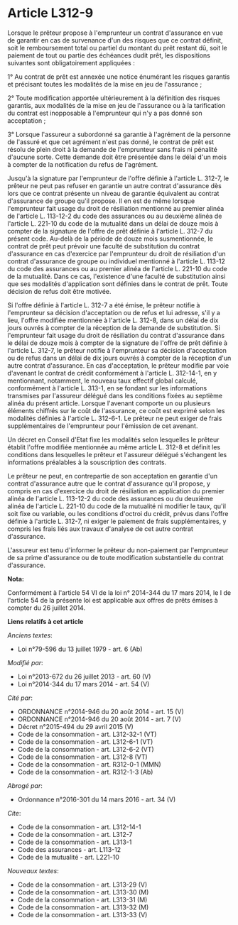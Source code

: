 # Article L312-9

Lorsque le prêteur propose à l'emprunteur un contrat d'assurance en vue de garantir en cas de survenance d'un des risques que
ce contrat définit, soit le remboursement total ou partiel du montant du prêt restant dû, soit le paiement de tout ou partie
des échéances dudit prêt, les dispositions suivantes sont obligatoirement appliquées : 

1° Au contrat de prêt est annexée une notice énumérant les risques garantis et précisant toutes les modalités de la mise en
jeu de l'assurance ; 

2° Toute modification apportée ultérieurement à la définition des risques garantis, aux modalités de la mise en jeu de
l'assurance ou à la tarification du contrat est inopposable à l'emprunteur qui n'y a pas donné son acceptation ; 

3° Lorsque l'assureur a subordonné sa garantie à l'agrément de la personne de l'assuré et que cet agrément n'est pas donné,
le contrat de prêt est résolu de plein droit à la demande de l'emprunteur sans frais ni pénalité d'aucune sorte. Cette
demande doit être présentée dans le délai d'un mois à compter de la notification du refus de l'agrément. 

Jusqu'à la signature par l'emprunteur de l'offre définie à l'article L. 312-7, le prêteur ne peut pas refuser en garantie un
autre contrat d'assurance dès lors que ce contrat présente un niveau de garantie équivalent au contrat d'assurance de groupe
qu'il propose. Il en est de même lorsque l'emprunteur fait usage du droit de résiliation mentionné au premier alinéa de
l'article L. 113-12-2 du code des assurances ou au deuxième alinéa de l'article L. 221-10 du code de la mutualité dans un
délai de douze mois à compter de la signature de l'offre de prêt définie à l'article L. 312-7 du présent code. Au-delà de la
période de douze mois susmentionnée, le contrat de prêt peut prévoir une faculté de substitution du contrat d'assurance en
cas d'exercice par l'emprunteur du droit de résiliation d'un contrat d'assurance de groupe ou individuel mentionné à
l'article L. 113-12 du code des assurances ou au premier alinéa de l'article L. 221-10 du code de la mutualité. Dans ce cas,
l'existence d'une faculté de substitution ainsi que ses modalités d'application sont définies dans le contrat de prêt. Toute
décision de refus doit être motivée. 

Si l'offre définie à l'article L. 312-7 a été émise, le prêteur notifie à l'emprunteur sa décision d'acceptation ou de refus
et lui adresse, s'il y a lieu, l'offre modifiée mentionnée à l'article L. 312-8, dans un délai de dix jours ouvrés à compter
de la réception de la demande de substitution. Si l'emprunteur fait usage du droit de résiliation du contrat d'assurance dans
le délai de douze mois à compter de la signature de l'offre de prêt définie à l'article L. 312-7, le prêteur notifie à
l'emprunteur sa décision d'acceptation ou de refus dans un délai de dix jours ouvrés à compter de la réception d'un autre
contrat d'assurance. En cas d'acceptation, le prêteur modifie par voie d'avenant le contrat de crédit conformément à
l'article L. 312-14-1, en y mentionnant, notamment, le nouveau taux effectif global calculé, conformément à l'article L.
313-1, en se fondant sur les informations transmises par l'assureur délégué dans les conditions fixées au septième alinéa du
présent article. Lorsque l'avenant comporte un ou plusieurs éléments chiffrés sur le coût de l'assurance, ce coût est exprimé
selon les modalités définies à l'article L. 312-6-1. Le prêteur ne peut exiger de frais supplémentaires de l'emprunteur pour
l'émission de cet avenant. 

Un décret en Conseil d'Etat fixe les modalités selon lesquelles le prêteur établit l'offre modifiée mentionnée au même
article L. 312-8 et définit les conditions dans lesquelles le prêteur et l'assureur délégué s'échangent les informations
préalables à la souscription des contrats. 

Le prêteur ne peut, en contrepartie de son acceptation en garantie d'un contrat d'assurance autre que le contrat d'assurance
qu'il propose, y compris en cas d'exercice du droit de résiliation en application du premier alinéa de l'article L. 113-12-2
du code des assurances ou du deuxième alinéa de l'article L. 221-10 du code de la mutualité ni modifier le taux, qu'il soit
fixe ou variable, ou les conditions d'octroi du crédit, prévus dans l'offre définie à l'article L. 312-7, ni exiger le
paiement de frais supplémentaires, y compris les frais liés aux travaux d'analyse de cet autre contrat d'assurance. 

L'assureur est tenu d'informer le prêteur du non-paiement par l'emprunteur de sa prime d'assurance ou de toute modification
substantielle du contrat d'assurance.

**Nota:**

Conformément à l'article 54 VI de la loi n° 2014-344 du 17 mars 2014, le I de l'article 54 de la présente loi est applicable
aux offres de prêts émises à compter du 26 juillet 2014.

**Liens relatifs à cet article**

_Anciens textes_:

  - Loi n°79-596 du 13 juillet 1979 - art. 6 (Ab)

_Modifié par_:

  - Loi n°2013-672 du 26 juillet 2013 - art. 60 (V)
  - Loi n°2014-344 du 17 mars 2014 - art. 54 (V)

_Cité par_:

  - ORDONNANCE n°2014-946 du 20 août 2014 - art. 15 (V)
  - ORDONNANCE n°2014-946 du 20 août 2014 - art. 7 (V)
  - Décret n°2015-494 du 29 avril 2015 (V)
  - Code de la consommation - art. L312-32-1 (VT)
  - Code de la consommation - art. L312-6-1 (VT)
  - Code de la consommation - art. L312-6-2 (VT)
  - Code de la consommation - art. L312-8 (VT)
  - Code de la consommation - art. R312-0-1 (MMN)
  - Code de la consommation - art. R312-1-3 (Ab)

_Abrogé par_:

  - Ordonnance n°2016-301 du 14 mars 2016 - art. 34 (V)

_Cite_:

  - Code de la consommation - art. L312-14-1
  - Code de la consommation - art. L312-7
  - Code de la consommation - art. L313-1
  - Code des assurances - art. L113-12
  - Code de la mutualité - art. L221-10

_Nouveaux textes_:

  - Code de la consommation - art. L313-29 (V)
  - Code de la consommation - art. L313-30 (M)
  - Code de la consommation - art. L313-31 (M)
  - Code de la consommation - art. L313-32 (M)
  - Code de la consommation - art. L313-33 (V)
